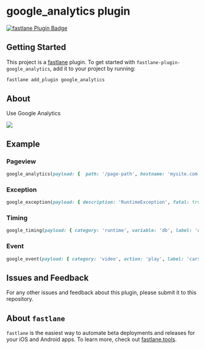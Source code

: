 # google_analytics plugin

[![fastlane Plugin Badge](https://rawcdn.githack.com/fastlane/fastlane/master/fastlane/assets/plugin-badge.svg)](https://rubygems.org/gems/fastlane-plugin-google_analytics)

## Getting Started

This project is a [fastlane](https://github.com/fastlane/fastlane) plugin. To get started with `fastlane-plugin-google_analytics`, add it to your project by running:

```bash
fastlane add_plugin google_analytics
```

## About

Use Google Analytics

<img src='assets/screenshot.png'>

## Example

### Pageview
```ruby
google_analytics(payload: {  path: '/page-path', hostname: 'mysite.com', title: 'A Page!' } )
```

### Exception
```ruby
google_exception(payload: { description: 'RuntimeException', fatal: true })
```

### Timing
```ruby
google_timing(payload: { category: 'runtime', variable: 'db', label: 'query', time: 50 })
```

### Event
```ruby
google_event(payload: { category: 'video', action: 'play', label: 'cars', value: 1 })
```


## Issues and Feedback

For any other issues and feedback about this plugin, please submit it to this repository.

## About `fastlane`

`fastlane` is the easiest way to automate beta deployments and releases for your iOS and Android apps. To learn more, check out [fastlane.tools](https://fastlane.tools).
